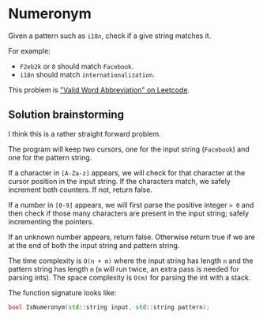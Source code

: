 # Numeronym

Given a pattern such as `i18n`, check if a give string
matches it.

For example:

- `F2eb2k` or `8` should match `Facebook`.
- `i18n` should match `internationalization`.

This problem is
["Valid Word Abbreviation" on Leetcode](https://leetcode.com/problems/valid-word-abbreviation/).

## Solution brainstorming

I think this is a rather straight forward problem.

The program will keep two cursors, one for the input string
(`Facebook`) and one for the pattern string.

If a character in `[A-Za-z]` appears, we will check for that
character at the cursor position in the input string. If the
characters match, we safely increment both counters. If not,
return false.

If a number in `[0-9]` appears, we will first parse the
positive integer `> 0` and then check if those many
characters are present in the input string; safely
incrementing the pointers.

If an unknown number appears, return false. Otherwise return
true if we are at the end of both the input string and
pattern string.

The time complexity is `O(n + m)` where the input string has
length `n` and the pattern string has length `m` (`m` will
run twice, an extra pass is needed for parsing ints). The
space complexity is `O(m)` for parsing the int with a stack.

The function signature looks like:

```cc
bool IsNumeronym(std::string input, std::string pattern);
```
